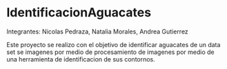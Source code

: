 # IdentificacionAguacates

Integrantes:
Nicolas Pedraza, Natalia Morales, Andrea Gutierrez

Este proyecto se realizo con el objetivo de identificar aguacates de un data set se imagenes por medio de procesamiento de imagenes por medio de una herramienta de identificacion de sus contornos.
